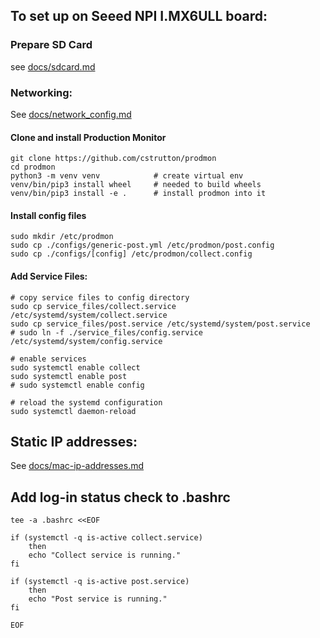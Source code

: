 ## To set up on Seeed NPI I.MX6ULL board:

### Prepare SD Card
see [docs/sdcard.md](docs/sdcard.md)


### Networking:
See [docs/network_config.md](docs/network_config.md)

#### Clone and install Production Monitor
```
git clone https://github.com/cstrutton/prodmon
cd prodmon
python3 -m venv venv            # create virtual env
venv/bin/pip3 install wheel     # needed to build wheels 
venv/bin/pip3 install -e .      # install prodmon into it
```

#### Install config files
```
sudo mkdir /etc/prodmon
sudo cp ./configs/generic-post.yml /etc/prodmon/post.config
sudo cp ./configs/[config] /etc/prodmon/collect.config
```

#### Add Service Files:
```
# copy service files to config directory
sudo cp service_files/collect.service /etc/systemd/system/collect.service
sudo cp service_files/post.service /etc/systemd/system/post.service
# sudo ln -f ./service_files/config.service /etc/systemd/system/config.service

# enable services
sudo systemctl enable collect
sudo systemctl enable post
# sudo systemctl enable config

# reload the systemd configuration
sudo systemctl daemon-reload
```

## Static IP addresses:
See [docs/mac-ip-addresses.md](docs/mac-ip-addresses.md)

## Add log-in status check to .bashrc ##

```
tee -a .bashrc <<EOF

if (systemctl -q is-active collect.service)
    then
    echo "Collect service is running."
fi

if (systemctl -q is-active post.service)
    then
    echo "Post service is running."
fi

EOF
``` 
